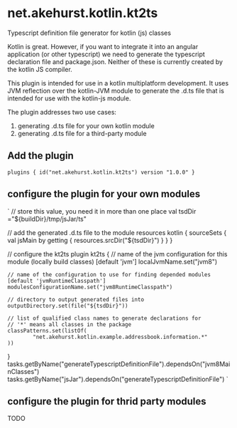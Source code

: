 # net.akehurst.kotlin.kt2ts
Typescript definition file generator for kotlin (js) classes

Kotlin is great. However, if you want to integrate it into an angular application (or other typescript) we need to generate the typescript declaration file and package.json. Neither of these is currently created by the kotlin JS compiler.

This plugin is intended for use in a kotlin multiplatform development. It uses JVM reflection over the kotlin-JVM module to generate the .d.ts file that is intended for use with the kotlin-js module.

The plugin addresses two use cases:
1. generating .d.ts file for your own kotlin module
2. generating .d.ts file for a third-party module


## Add the plugin

`
plugins {
    id("net.akehurst.kotlin.kt2ts") version "1.0.0"
}
`

## configure the plugin for your own modules

`
// store this value, you need it in more than one place
val tsdDir ="${buildDir}/tmp/jsJar/ts"

// add the generated .d.ts file to the module resources
kotlin {
    sourceSets {
        val jsMain by getting {
            resources.srcDir("${tsdDir}")
        }
    }
}

// configure the kt2ts plugin
kt2ts {
    // name of the jvm configuration for this module (locally build classes) [default 'jvm']
    localJvmName.set("jvm8")
    
    // name of the configuration to use for finding depended modules [default 'jvmRuntimeClasspath']
    modulesConfigurationName.set("jvm8RuntimeClasspath")
    
    // directory to output generated files into
    outputDirectory.set(file("${tsdDir}"))
    
    // list of qualified class names to generate declarations for
    // '*' means all classes in the package
    classPatterns.set(listOf(
            "net.akehurst.kotlin.example.addressbook.information.*"
    ))
}
tasks.getByName("generateTypescriptDefinitionFile").dependsOn("jvm8MainClasses")
tasks.getByName("jsJar").dependsOn("generateTypescriptDefinitionFile")
`

## configure the plugin for thrid party modules
  TODO
